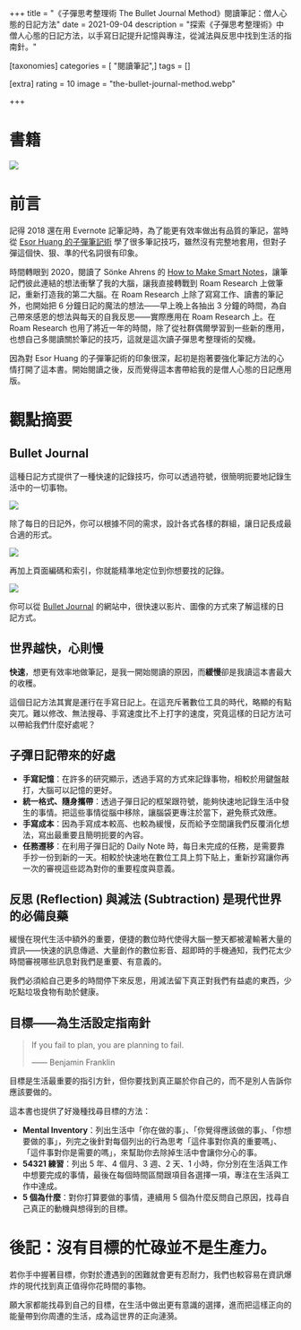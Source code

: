 +++
title = "《子彈思考整理術 The Bullet Journal Method》閱讀筆記：僧人心態的日記方法"
date = 2021-09-04
description = "探索《子彈思考整理術》中僧人心態的日記方法，以手寫日記提升記憶與專注，從減法與反思中找到生活的指南針。"

[taxonomies]
categories = [ "閱讀筆記",]
tags = []

[extra]
rating = 10
image = "the-bullet-journal-method.webp"

+++

# 書籍

[![](the-bullet-journal-method.webp)](https://www.goodreads.com/book/show/39071691-the-bullet-journal-method)

# 前言

記得 2018 還在用 Evernote 記筆記時，為了能更有效率做出有品質的筆記，當時從 [Esor Huang 的子彈筆記術](https://www.playpcesor.com/2018/01/evernote-bullet-journal-1.html) 學了很多筆記技巧，雖然沒有完整地套用，但對子彈這個快、狠、準的代名詞很有印象。

時間轉眼到 2020，閱讀了 Sönke Ahrens 的 [How to Make Smart Notes](@/reading-notes/how-to-take-smart-notes/index.md)，讓筆記們彼此連結的想法衝擊了我的大腦，讓我直接轉戰到 Roam Research 上做筆記，重新打造我的第二大腦。在 Roam Research 上除了寫寫工作、讀書的筆記外，也開始把 6 分鐘日記的魔法的想法——早上晚上各抽出 3 分鐘的時間，為自己帶來感恩的想法與每天的自我反思——實際應用在 Roam Research 上。在 Roam Research 也用了將近一年的時間，除了從社群偶爾學習到一些新的應用，也想自己多閱讀關於筆記的技巧，這就是這次讀子彈思考整理術的契機。

因為對 Esor Huang 的子彈筆記術的印象很深，起初是抱著要強化筆記方法的心情打開了這本書。開始閱讀之後，反而覺得這本書帶給我的是僧人心態的日記應用版。

# 觀點摘要

## Bullet Journal

這種日記方式提供了一種快速的記錄技巧，你可以透過符號，很簡明扼要地記錄生活中的一切事物。

![](sign.webp)

除了每日的日記外，你可以根據不同的需求，設計各式各樣的群組，讓日記長成最合適的形式。

![](group.webp)

再加上頁面編碼和索引，你就能精準地定位到你想要找的記錄。

![](index.webp)

你可以從 [Bullet Journal](https://bulletjournal.com/pages/learn) 的網站中，很快速以影片、圖像的方式來了解這樣的日記方式。

## 世界越快，心則慢

**快速**，想更有效率地做筆記，是我一開始閱讀的原因，而**緩慢**卻是我讀這本書最大的收穫。

這個日記方法其實是運行在手寫日記上。在這充斥著數位工具的時代，略顯的有點突兀。難以修改、無法搜尋、手寫速度比不上打字的速度，究竟這樣的日記方法可以帶給我們什麼好處呢？

## 子彈日記帶來的好處

* **手寫記憶**：在許多的研究顯示，透過手寫的方式來記錄事物，相較於用鍵盤敲打，大腦可以記憶的更好。
* **統一格式、隨身攜帶**：透過子彈日記的框架跟符號，能夠快速地記錄生活中發生的事情。把這些事情從腦中移除，讓腦袋更專注於當下，避免蔡式效應。
* **手寫成本**：因為手寫成本較高、也較為緩慢，反而給予空間讓我們反覆消化想法，寫出最重要且簡明扼要的內容。
* **任務遷移**：在利用子彈日記的 Daily Note 時，每日未完成的任務，是需要靠手抄一份到新的一天。相較於快速地在數位工具上剪下貼上，重新抄寫讓你再一次的審視這些認為對你的重要程度與意義。

## 反思 (Reflection) 與減法 (Subtraction) 是現代世界的必備良藥

緩慢在現代生活中額外的重要，便捷的數位時代使得大腦一整天都被灌輸著大量的資訊——快速的訊息傳遞、大量創作的數位影音、超即時的手機通知，我們花太少時間審視哪些訊息對我們是重要、有意義的。

我們必須給自己更多的時間停下來反思，用減法留下真正對我們有益處的東西，少吃點垃圾食物有助於健康。

## 目標——為生活設定指南針

> If you fail to plan, you are planning to fail.
>
> —— Benjamin Franklin

目標是生活最重要的指引方針，但你要找到真正屬於你自己的，而不是別人告訴你應該要做的。

這本書也提供了好幾種找尋目標的方法：
* **Mental Inventory**：列出生活中「你在做的事」、「你覺得應該做的事」、「你想要做的事」，列完之後針對每個列出的行為思考「這件事對你真的重要嗎」、「這件事對你是需要的嗎」，來幫助你去除掉生活中會讓你分心的事。
* **54321 練習**：列出 5 年、4 個月、3 週、2 天、1 小時，你分別在生活與工作中想要完成的事情，最後在每個時間區間跟項目各選擇一項，專注在生活與工作中達成。
* **5 個為什麼**：對你打算要做的事情，連續用 5 個為什麼反問自己原因，找尋自己真正的動機與想得到的目標。

# 後記：沒有目標的忙碌並不是生產力。

若你手中握著目標，你對於遭遇到的困難就會更有忍耐力，我們也較容易在資訊爆炸的現代找到真正值得你花時間的事物。

願大家都能找尋到自己的目標，在生活中做出更有意識的選擇，進而把這樣正向的能量帶到你周遭的生活，成為這世界的正向漣漪。
